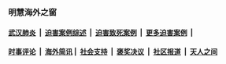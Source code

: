 
### 明慧海外之窗

####  [武汉肺炎](indexes/365.md?t=03252300) &nbsp;|&nbsp;  [迫害案例综述](indexes/328.md?t=03252300) &nbsp;|&nbsp; [迫害致死案例](indexes/277.md?t=03252300)  &nbsp;|&nbsp; [更多迫害案例](indexes/81.md?t=03252300)  &nbsp;|&nbsp; 
####  [时事评论](indexes/19.md?t=03252300) &nbsp;|&nbsp; [海外简讯](indexes/245.md?t=03252300)&nbsp;|&nbsp;  [社会支持](indexes/140.md?t=03252300) &nbsp;|&nbsp; [褒奖决议](indexes/282.md?t=03252300) &nbsp;|&nbsp; [社区报道](indexes/91.md?t=03252300)  &nbsp;|&nbsp; [天人之间](indexes/78.md?t=03252300) 


